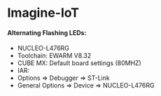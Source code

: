 # Imagine-IoT

#### Alternating Flashing LEDs:
* NUCLEO-L476RG
* Toolchain: EWARM V8.32
* CUBE MX: Default board settings (80MHZ)
* IAR:
* Options => Debugger => ST-Link
* General Options => Device => NUCLEO-L476RG
 
